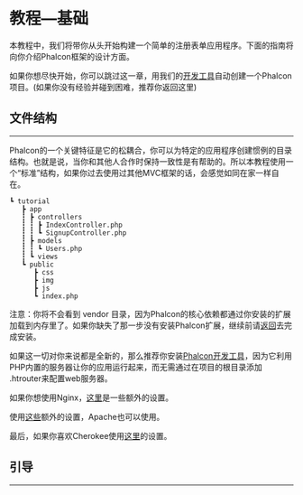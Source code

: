 # 教程—基础

本教程中，我们将带你从头开始构建一个简单的注册表单应用程序。下面的指南将向你介绍Phalcon框架的设计方面。

如果你想尽快开始，你可以跳过这一章，用我们的[开发工具](https://docs.phalconphp.com/en/3.2/devtools-usage)自动创建一个Phalcon项目。\(如果你没有经验并碰到困难，推荐你返回这里\)

## 文件结构

---

Phalcon的一个关键特征是它的松耦合，你可以为特定的应用程序创建惯例的目录结构。也就是说，当你和其他人合作时保持一致性是有帮助的。所以本教程使用一个“标准”结构，如果你过去使用过其他MVC框架的话，会感觉如同在家一样自在。

```
┗ tutorial
   ┣ app
   ┇ ┣ controllers
   ┇ ┇ ┣ IndexController.php
   ┇ ┇ ┗ SignupController.php
   ┇ ┣ models
   ┇ ┇ ┗ Users.php
   ┇ ┗ views
   ┗ public
      ┣ css
      ┣ img
      ┣ js
      ┗ index.php
```

注意：你将不会看到 vendor 目录，因为Phalcon的核心依赖都通过你安装的扩展加载到内存里了。如果你缺失了那一步没有安装Phalcon扩展，继续前请[返回](https://docs.phalconphp.com/en/3.2/installation)去完成安装。



如果这一切对你来说都是全新的，那么推荐你安装[Phalcon开发工具](https://docs.phalconphp.com/en/3.2/devtools-installation)，因为它利用PHP内置的服务器让你的应用运行起来，而无需通过在项目的根目录添加 .htrouter来配置web服务器。



如果你想使用Nginx，[这里](https://docs.phalconphp.com/en/3.2/webserver-setup#nginx)是一些额外的设置。 

使用[这些](https://docs.phalconphp.com/en/3.2/webserver-setup#nginx)额外的设置，Apache也可以使用。

最后，如果你喜欢Cherokee使用[这里](https://docs.phalconphp.com/en/3.2/webserver-setup#cherokee)的设置。

## 引导

---



